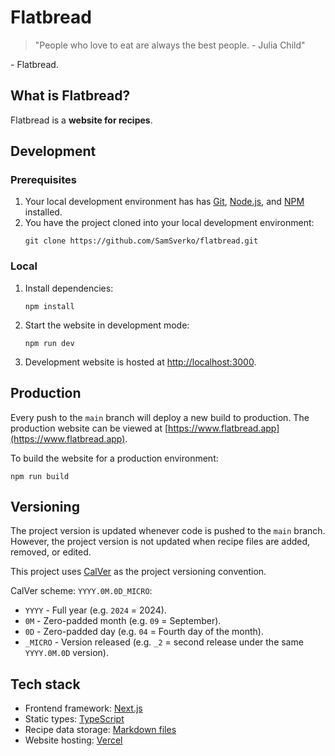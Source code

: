 # Flatbread

> "People who love to eat are always the best people. - Julia Child"

\- Flatbread.

## What is Flatbread?

Flatbread is a **website for recipes**.

## Development

### Prerequisites

1. Your local development environment has has [Git](https://git-scm.com/), [Node.js](https://nodejs.org/en/), and [NPM](https://www.npmjs.com/) installed.
1. You have the project cloned into your local development environment:
    ```shell
    git clone https://github.com/SamSverko/flatbread.git
    ```

### Local

1. Install dependencies:
    ```shell
    npm install
    ```
1. Start the website in development mode:
    ```shell
    npm run dev
    ```
1. Development website is hosted at [http://localhost:3000](http://localhost:3000).

## Production

Every push to the `main` branch will deploy a new build to production. The production website can be viewed at [https://www.flatbread.app](https://www.flatbread.app).

To build the website for a production environment:

```shell
npm run build
```

## Versioning

The project version is updated whenever code is pushed to the `main` branch. However, the project version is not updated when recipe files are added, removed, or edited.

This project uses [CalVer](https://calver.org/) as the project versioning convention.

CalVer scheme: `YYYY.0M.0D_MICRO`:

-   `YYYY` - Full year (e.g. `2024` = 2024).
-   `0M` - Zero-padded month (e.g. `09` = September).
-   `0D` - Zero-padded day (e.g. `04` = Fourth day of the month).
-   `_MICRO` - Version released (e.g. `_2` = second release under the same `YYYY.0M.0D` version).

## Tech stack

-   Frontend framework: [Next.js](https://nextjs.org/)
-   Static types: [TypeScript](https://www.typescriptlang.org/)
-   Recipe data storage: [Markdown files](https://www.markdownguide.org/)
-   Website hosting: [Vercel](https://vercel.com/)
